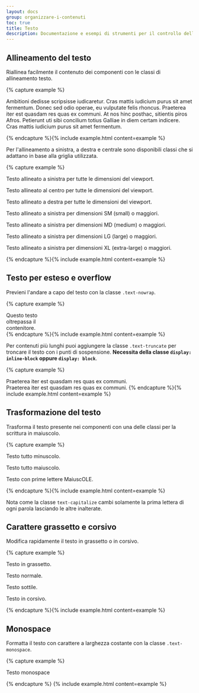 ```yaml
---
layout: docs
group: organizzare-i-contenuti
toc: true
title: Testo
description: Documentazione e esempi di strumenti per il controllo dell'allineamento nelle aree di testo, dello stile del carattere e altro.
---
```


## Allineamento del testo

Riallinea facilmente il contenuto dei componenti con le classi di allineamento testo.

{% capture example %}
<p class="text-justify">Ambitioni dedisse scripsisse iudicaretur. Cras mattis iudicium purus sit amet fermentum. Donec sed odio operae, eu vulputate felis rhoncus. Praeterea iter est quasdam res quas ex communi. At nos hinc posthac, sitientis piros Afros. Petierunt uti sibi concilium totius Galliae in diem certam indicere. Cras mattis iudicium purus sit amet fermentum.</p>
{% endcapture %}{% include example.html content=example %}

Per l'allineamento a sinistra, a destra e centrale sono disponibili classi che si adattano in base alla griglia utilizzata.

{% capture example %}
<p class="text-left">Testo allineato a sinistra per tutte le dimensioni del viewport.</p>
<p class="text-center">Testo allineato al centro per tutte le dimensioni del viewport.</p>
<p class="text-right">Testo allineato a destra per tutte le dimensioni del viewport.</p>

<p class="text-sm-left">Testo allineato a sinistra per dimensioni SM (small) o maggiori.</p>
<p class="text-md-left">Testo allineato a sinistra per dimensioni MD (medium) o maggiori.</p>
<p class="text-lg-left">Testo allineato a sinistra per dimensioni LG (large) o maggiori.</p>
<p class="text-xl-left">Testo allineato a sinistra per dimensioni XL (extra-large) o maggiori.</p>
{% endcapture %}{% include example.html content=example %}

## Testo per esteso e overflow

Previeni l'andare a capo del testo con la classe `.text-nowrap`.

{% capture example %}
<div class="text-nowrap bd-highlight" style="width: 8rem;">
  Questo testo oltrepassa il contenitore.
</div>
{% endcapture %}{% include example.html content=example %}

Per contenuti più lunghi puoi aggiungere la classe `.text-truncate` per troncare il testo con i punti di sospensione. **Necessita della classe `display: inline-block` oppure `display: block`**.

{% capture example %}
<!-- Block level -->
<div class="row">
  <div class="col-2 text-truncate">
    Praeterea iter est quasdam res quas ex communi.
  </div>
</div>

<!-- Inline level -->
<span class="d-inline-block text-truncate" style="max-width: 150px;">
  Praeterea iter est quasdam res quas ex communi.
</span>
{% endcapture %}{% include example.html content=example %}

## Trasformazione del testo

Trasforma il testo presente nei componenti con una delle classi per la scrittura in maiuscolo.

{% capture example %}
<p class="text-lowercase">Testo tutto minuscolo.</p>
<p class="text-uppercase">Testo tutto maiuscolo.</p>
<p class="text-capitalize">Testo con prime lettere MaiuscOLE.</p>
{% endcapture %}{% include example.html content=example %}

Nota come la classe `text-capitalize` cambi solamente la prima lettera di ogni parola lasciando le altre inalterate.

## Carattere grassetto e corsivo

Modifica rapidamente il testo in grassetto o in corsivo. 

{% capture example %}
<p class="font-weight-bold">Testo in grassetto.</p>
<p class="font-weight-normal">Testo normale.</p>
<p class="font-weight-light">Testo sottile.</p>
<p class="font-italic">Testo in corsivo.</p>
{% endcapture %}{% include example.html content=example %}

## Monospace

Formatta il testo con carattere a larghezza costante con la classe `.text-monospace`.

{% capture example %}
<p class="text-monospace">Testo monospace</p>
{% endcapture %}
{% include example.html content=example %}
